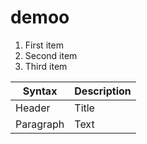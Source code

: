 # demoo
1. First item
2. Second item
3. Third item

| Syntax | Description |
| ----------- | ----------- |
| Header | Title |
| Paragraph | Text |
